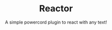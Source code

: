 <h1 align='center'> Reactor </h1>
<p align='center'> A simple powercord plugin to react with any text! </p> 
